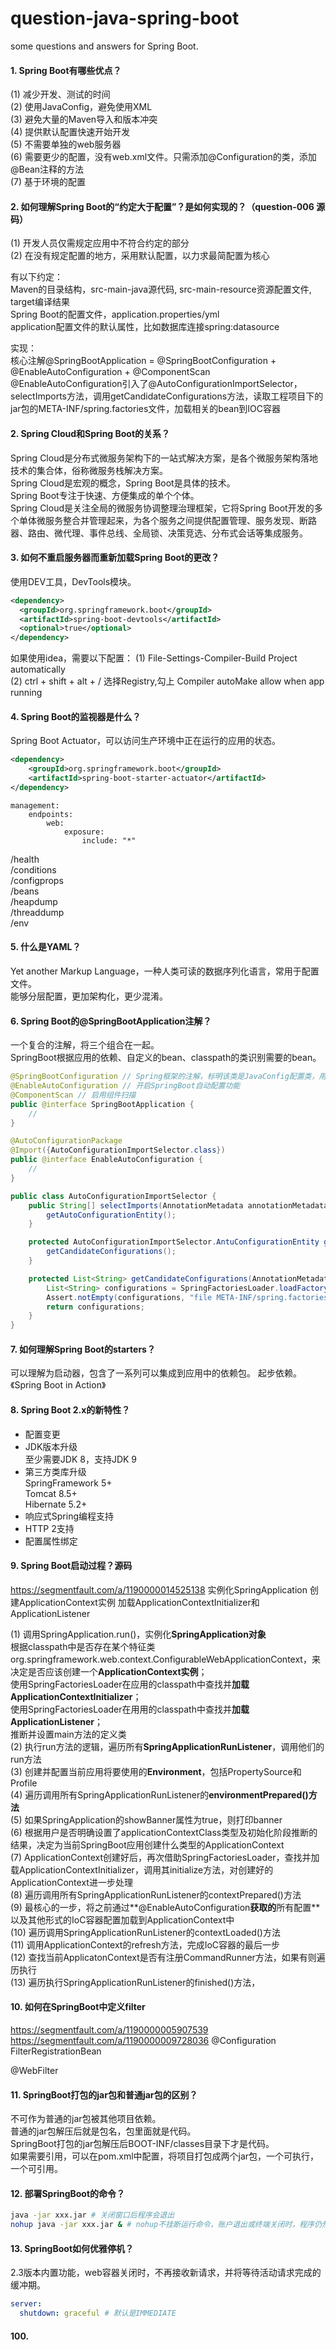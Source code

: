 # question-java-spring-boot
some questions and answers for Spring Boot.

#### 1. Spring Boot有哪些优点？
(1) 减少开发、测试的时间<br>
(2) 使用JavaConfig，避免使用XML<br>
(3) 避免大量的Maven导入和版本冲突<br>
(4) 提供默认配置快速开始开发<br>
(5) 不需要单独的web服务器<br>
(6) 需要更少的配置，没有web.xml文件。只需添加@Configuration的类，添加@Bean注释的方法<br>
(7) 基于环境的配置<br>

#### 2. 如何理解Spring Boot的“约定大于配置”？是如何实现的？（question-006 源码）
(1) 开发人员仅需规定应用中不符合约定的部分<br>
(2) 在没有规定配置的地方，采用默认配置，以力求最简配置为核心<br>

有以下约定：<br>
Maven的目录结构，src-main-java源代码, src-main-resource资源配置文件, target编译结果<br>
Spring Boot的配置文件，application.properties/yml<br>
application配置文件的默认属性，比如数据库连接spring:datasource<br>

实现：<br>
核心注解@SpringBootApplication = @SpringBootConfiguration + @EnableAutoConfiguration + @ComponentScan <br>
@EnableAutoConfiguration引入了@AutoConfigurationImportSelector，selectImports方法，调用getCandidateConfigurations方法，读取工程项目下的jar包的META-INF/spring.factories文件，加载相关的bean到IOC容器

#### 2. Spring Cloud和Spring Boot的关系？
Spring Cloud是分布式微服务架构下的一站式解决方案，是各个微服务架构落地技术的集合体，俗称微服务栈解决方案。<br>
Spring Cloud是宏观的概念，Spring Boot是具体的技术。<br>
Spring Boot专注于快速、方便集成的单个个体。<br>
Spring Cloud是关注全局的微服务协调整理治理框架，它将Spring Boot开发的多个单体微服务整合并管理起来，为各个服务之间提供配置管理、服务发现、断路器、路由、微代理、事件总线、全局锁、决策竞选、分布式会话等集成服务。

#### 3. 如何不重启服务器而重新加载Spring Boot的更改？
使用DEV工具，DevTools模块。
```xml
<dependency>  
  <groupId>org.springframework.boot</groupId>    
  <artifactId>spring-boot-devtools</artifactId>  
  <optional>true</optional>
</dependency>
```
如果使用idea，需要以下配置：
(1) File-Settings-Compiler-Build Project automatically<br>
(2) ctrl + shift + alt + / 选择Registry,勾上 Compiler autoMake allow when app running

#### 4. Spring Boot的监视器是什么？
Spring Boot Actuator，可以访问生产环境中正在运行的应用的状态。
```xml
<dependency>
    <groupId>org.springframework.boot</groupId>
    <artifactId>spring-boot-starter-actuator</artifactId>
</dependency>
```
```
management:
    endpoints:
        web:
            exposure:
                include: "*"
```
/health<br>
/conditions<br>
/configprops<br>
/beans<br>
/heapdump<br>
/threaddump<br>
/env<br>

#### 5. 什么是YAML？
Yet another Markup Language，一种人类可读的数据序列化语言，常用于配置文件。<br>
能够分层配置，更加架构化，更少混淆。

#### 6. Spring Boot的@SpringBootApplication注解？
一个复合的注解，将三个组合在一起。<br>
SpringBoot根据应用的依赖、自定义的bean、classpath的类识别需要的bean。
```java
@SpringBootConfiguration // Spring框架的注解，标明该类是JavaConfig配置类，用来代替applicationContext.xml配置文件
@EnableAutoConfiguration // 开启SpringBoot自动配置功能
@ComponentScan // 启用组件扫描
public @interface SpringBootApplication {
    //
}
```
```java
@AutoConfigurationPackage
@Import({AutoConfigurationImportSelector.class})
public @interface EnableAutoConfiguration {
    //
}
```
```java
public class AutoConfigurationImportSelector {
    public String[] selectImports(AnnotationMetadata annotationMetadata) {
        getAutoConfigurationEntity();
    }

    protected AutoConfigurationImportSelector.AntuConfigurationEntity getAutoConfigurationEntity() {
        getCandidateConfigurations();
    }

    protected List<String> getCandidateConfigurations(AnnotationMetadata metadata, AnnotationAtributes attributes) {
        List<String> configurations = SpringFactoriesLoader.loadFactoryNames(this.getSpringFactoriesLoaderClass(), this.getBeanClassLoader());
        Assert.notEmpty(configurations, "file META-INF/spring.factories");
        return configurations;
    }
}
```

#### 7. 如何理解Spring Boot的starters？
可以理解为启动器，包含了一系列可以集成到应用中的依赖包。
起步依赖。《Spring Boot in Action》

#### 8. Spring Boot 2.x的新特性？
- 配置变更<br>
- JDK版本升级<br>
  至少需要JDK 8，支持JDK 9<br>
- 第三方类库升级<br>
  SpringFramework 5+<br>
  Tomcat 8.5+<br>
  Hibernate 5.2+<br>
- 响应式Spring编程支持<br>
- HTTP 2支持<br>
- 配置属性绑定<br>

#### 9. Spring Boot启动过程？源码
https://segmentfault.com/a/1190000014525138
实例化SpringApplication
创建ApplicationContext实例
加载ApplicationContextInitializer和ApplicationListener

(1) 调用SpringApplication.run()，实例化**SpringApplication对象**<br>
根据classpath中是否存在某个特征类org.springframework.web.context.ConfigurableWebApplicationContext，来决定是否应该创建一个**ApplicationContext实例**；<br>
使用SpringFactoriesLoader在应用的classpath中查找并**加载ApplicationContextInitializer**；<br>
使用SpringFactoriesLoader在用用的classpath中查找并**加载ApplicationListener**；<br>
推断并设置main方法的定义类<br>
(2) 执行run方法的逻辑，遍历所有**SpringApplicationRunListener**，调用他们的run方法<br>
(3) 创建并配置当前应用将要使用的**Environment**，包括PropertySource和Profile<br>
(4) 遍历调用所有SpringApplicationRunListener的**environmentPrepared()方法**<br>
(5) 如果SpringApplication的showBanner属性为true，则打印banner<br>
(6) 根据用户是否明确设置了applicationContextClass类型及初始化阶段推断的结果，决定为当前SpringBoot应用创建什么类型的ApplicationContext<br>
(7) ApplicationContext创建好后，再次借助SpringFactoriesLoader，查找并加载ApplicationContextInitializer，调用其initialize方法，对创建好的ApplicationContext进一步处理<br>
(8) 遍历调用所有SpringApplicationRunListener的contextPrepared()方法<br>
(9) 最核心的一步，将之前通过**@EnableAutoConfiguration**获取的**所有配置**以及其他形式的IoC容器配置加载到ApplicationContext中<br>
(10) 遍历调用SpringApplicationRunListener的contextLoaded()方法<br>
(11) 调用ApplicationContext的refresh方法，完成IoC容器的最后一步<br>
(12) 查找当前ApplicatonContext是否有注册CommandRunner方法，如果有则遍历执行<br>
(13) 遍历执行SpringApplicationRunListener的finished()方法，

#### 10. 如何在SpringBoot中定义filter
https://segmentfault.com/a/1190000005907539
https://segmentfault.com/a/1190000009728036
@Configuration
FilterRegistrationBean

@WebFilter

#### 11. SpringBoot打包的jar包和普通jar包的区别？
不可作为普通的jar包被其他项目依赖。<br>
普通的jar包解压后就是包名，包里面就是代码。<br>
SpringBoot打包的jar包解压后BOOT-INF/classes目录下才是代码。<br>
如果需要引用，可以在pom.xml中配置，将项目打包成两个jar包，一个可执行，一个可引用。

#### 12. 部署SpringBoot的命令？
```bash
java -jar xxx.jar # 关闭窗口后程序会退出
nohup java -jar xxx.jar & # nohup不挂断运行命令，账户退出或终端关闭时，程序仍然运行
```

#### 13. SpringBoot如何优雅停机？
2.3版本内置功能，web容器关闭时，不再接收新请求，并将等待活动请求完成的缓冲期。
```yaml
server:
  shutdown: graceful # 默认是IMMEDIATE
```  












#### 100.
